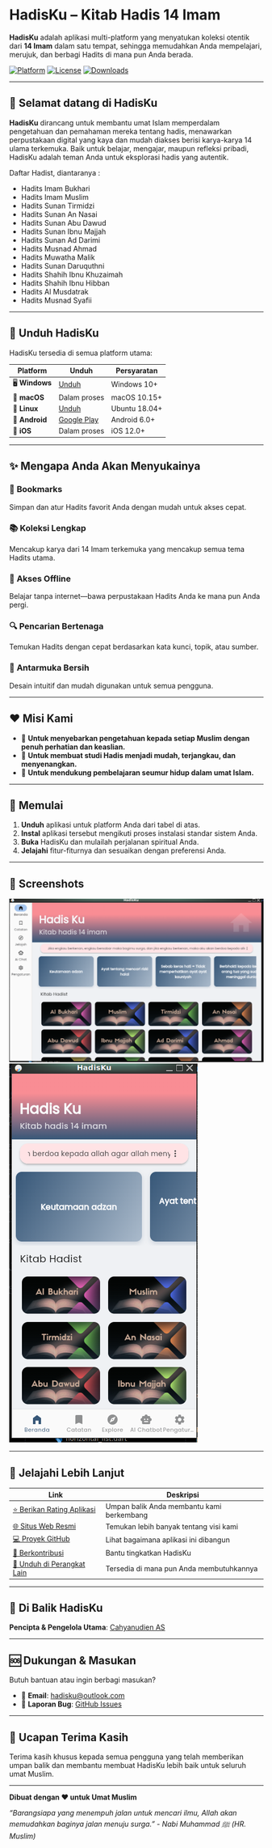 # HadisKu – Kitab Hadis 14 Imam

**HadisKu** adalah aplikasi multi-platform yang menyatukan koleksi otentik dari **14 Imam** dalam satu tempat, sehingga memudahkan Anda mempelajari, merujuk, dan berbagi Hadits di mana pun Anda berada.

[![Platform](https://img.shields.io/badge/Platform-Multi--Platform-blue.svg)](https://github.com/Flagodna-Developer/hadisku)
[![License](https://img.shields.io/badge/License-GPLv3-blue.svg)](LICENSE)
[![Downloads](https://img.shields.io/github/downloads/Flagodna-Developer/hadisku/total.svg)](https://github.com/Flagodna-Developer/hadisku/releases)

---

## 🌟 Selamat datang di HadisKu

**HadisKu** dirancang untuk membantu umat Islam memperdalam pengetahuan dan pemahaman mereka tentang hadis, menawarkan perpustakaan digital yang kaya dan mudah diakses berisi karya-karya 14 ulama terkemuka. Baik untuk belajar, mengajar, maupun refleksi pribadi, HadisKu adalah teman Anda untuk eksplorasi hadis yang autentik.

Daftar Hadist, diantaranya :

- Hadits Imam Bukhari
- Hadits Imam Muslim
- Hadits Sunan Tirmidzi
- Hadits Sunan An Nasai
- Hadits Sunan Abu Dawud
- Hadits Sunan Ibnu Majjah
- Hadits Sunan Ad Darimi
- Hadits Musnad Ahmad
- Hadits Muwatha Malik
- Hadits Sunan Daruquthni
- Hadits Shahih Ibnu Khuzaimah
- Hadits Shahih Ibnu Hibban
- Hadits Al Musdatrak
- Hadits Musnad Syafii

---

## 📱 Unduh HadisKu

HadisKu tersedia di semua platform utama:

| Platform       | Unduh                                                                             | Persyaratan   |
| -------------- | --------------------------------------------------------------------------------- | ------------- |
| 🖥️ **Windows** | [Unduh](https://flagodna-developer.github.io/hadisku/download/windows)            | Windows 10+   |
| 🍎 **macOS**   | Dalam proses                                                                      | macOS 10.15+  |
| 🐧 **Linux**   | [Unduh](https://flagodna-developer.github.io/hadisku/download/linux)              | Ubuntu 18.04+ |
| 📱 **Android** | [Google Play](https://play.google.com/store/apps/details?id=com.flagodna.HadisKu) | Android 6.0+  |
| 🍎 **iOS**     | Dalam proses                                                                      | iOS 12.0+     |

---

## ✨ Mengapa Anda Akan Menyukainya

### 🔖 **Bookmarks**

Simpan dan atur Hadits favorit Anda dengan mudah untuk akses cepat.

### 📚 **Koleksi Lengkap**

Mencakup karya dari 14 Imam terkemuka yang mencakup semua tema Hadits utama.

### 🌙 **Akses Offline**

Belajar tanpa internet—bawa perpustakaan Hadits Anda ke mana pun Anda pergi.

### 🔍 **Pencarian Bertenaga**

Temukan Hadits dengan cepat berdasarkan kata kunci, topik, atau sumber.

### 🎨 **Antarmuka Bersih**

Desain intuitif dan mudah digunakan untuk semua pengguna.

---

## ❤️ Misi Kami

- 🕌 **Untuk menyebarkan pengetahuan kepada setiap Muslim dengan penuh perhatian dan keaslian.**
- 📖 **Untuk membuat studi Hadis menjadi mudah, terjangkau, dan menyenangkan.**
- 🤝 **Untuk mendukung pembelajaran seumur hidup dalam umat Islam.**

---

## 🚀 Memulai

1. **Unduh** aplikasi untuk platform Anda dari tabel di atas.
2. **Instal** aplikasi tersebut mengikuti proses instalasi standar sistem Anda.
3. **Buka** HadisKu dan mulailah perjalanan spiritual Anda.
4. **Jelajahi** fitur-fiturnya dan sesuaikan dengan preferensi Anda.

---

## 📸 Screenshots

![Home Menu Desktop](screenshot/desktop.png "Application Dashboard - Desktop")
![Home Menu Phone](screenshot/phone.png "Application Dashboard - Phone")

---

## 🔗 Jelajahi Lebih Lanjut

| Link                                                                                             | Deskripsi                                 |
| ------------------------------------------------------------------------------------------------ | ----------------------------------------- |
| [⭐ Berikan Rating Aplikasi](https://play.google.com/store/apps/details?id=com.flagodna.hadisku) | Umpan balik Anda membantu kami berkembang |
| [🌐 Situs Web Resmi](https://flagodna-developer.github.io/hadisku/)                              | Temukan lebih banyak tentang visi kami    |
| [💻 Proyek GitHub](https://github.com/Flagodna-Developer/hadisku)                                | Lihat bagaimana aplikasi ini dibangun     |
| [🤝 Berkontribusi](https://github.com/Flagodna-Developer/hadisku/blob/main/CONTRIBUTING.md)      | Bantu tingkatkan HadisKu                  |
| [📱 Unduh di Perangkat Lain](https://flagodna-developer.github.io/hadisku/download/)             | Tersedia di mana pun Anda membutuhkannya  |

---

## 🙌 Di Balik HadisKu

**Pencipta & Pengelola Utama**: [Cahyanudien AS](https://github.com/cas8398)

---

## 🆘 Dukungan & Masukan

Butuh bantuan atau ingin berbagi masukan?

- 📧 **Email**: hadisku@outlook.com
- 🐛 **Laporan Bug**: [GitHub Issues](https://github.com/Flagodna-Developer/hadisku/issues)

---

## 🙏 Ucapan Terima Kasih

Terima kasih khusus kepada semua pengguna yang telah memberikan umpan balik dan membantu membuat HadisKu lebih baik untuk seluruh umat Muslim.

---

**Dibuat dengan ❤️ untuk Umat Muslim**

_“Barangsiapa yang menempuh jalan untuk mencari ilmu, Allah akan memudahkan baginya jalan menuju surga.” - Nabi Muhammad ﷺ (HR. Muslim)_
